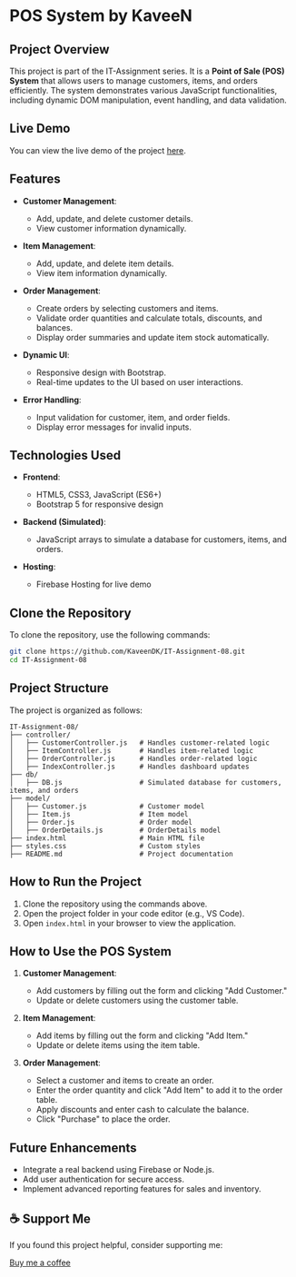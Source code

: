 # POS System by KaveeN

## Project Overview

This project is part of the IT-Assignment series. It is a **Point of Sale (POS) System** that allows users to manage customers, items, and orders efficiently. The system demonstrates various JavaScript functionalities, including dynamic DOM manipulation, event handling, and data validation.

## Live Demo

You can view the live demo of the project [here](https://pos-system-by-kaveen.web.app/).

## Features

- **Customer Management**:

  - Add, update, and delete customer details.
  - View customer information dynamically.

- **Item Management**:

  - Add, update, and delete item details.
  - View item information dynamically.

- **Order Management**:

  - Create orders by selecting customers and items.
  - Validate order quantities and calculate totals, discounts, and balances.
  - Display order summaries and update item stock automatically.

- **Dynamic UI**:

  - Responsive design with Bootstrap.
  - Real-time updates to the UI based on user interactions.

- **Error Handling**:
  - Input validation for customer, item, and order fields.
  - Display error messages for invalid inputs.

## Technologies Used

- **Frontend**:

  - HTML5, CSS3, JavaScript (ES6+)
  - Bootstrap 5 for responsive design

- **Backend (Simulated)**:

  - JavaScript arrays to simulate a database for customers, items, and orders.

- **Hosting**:
  - Firebase Hosting for live demo

## Clone the Repository

To clone the repository, use the following commands:

```sh
git clone https://github.com/KaveenDK/IT-Assignment-08.git
cd IT-Assignment-08
```

## Project Structure

The project is organized as follows:

```
IT-Assignment-08/
├── controller/
│   ├── CustomerController.js   # Handles customer-related logic
│   ├── ItemController.js       # Handles item-related logic
│   ├── OrderController.js      # Handles order-related logic
│   ├── IndexController.js      # Handles dashboard updates
├── db/
│   ├── DB.js                   # Simulated database for customers, items, and orders
├── model/
│   ├── Customer.js             # Customer model
│   ├── Item.js                 # Item model
│   ├── Order.js                # Order model
│   ├── OrderDetails.js         # OrderDetails model
├── index.html                  # Main HTML file
├── styles.css                  # Custom styles
├── README.md                   # Project documentation
```

## How to Run the Project

1. Clone the repository using the commands above.
2. Open the project folder in your code editor (e.g., VS Code).
3. Open `index.html` in your browser to view the application.

## How to Use the POS System

1. **Customer Management**:

   - Add customers by filling out the form and clicking "Add Customer."
   - Update or delete customers using the customer table.

2. **Item Management**:

   - Add items by filling out the form and clicking "Add Item."
   - Update or delete items using the item table.

3. **Order Management**:
   - Select a customer and items to create an order.
   - Enter the order quantity and click "Add Item" to add it to the order table.
   - Apply discounts and enter cash to calculate the balance.
   - Click "Purchase" to place the order.

## Future Enhancements

- Integrate a real backend using Firebase or Node.js.
- Add user authentication for secure access.
- Implement advanced reporting features for sales and inventory.

## ☕ Support Me

If you found this project helpful, consider supporting me:

[Buy me a coffee](https://www.buymeacoffee.com/vpdkkaveenp)

